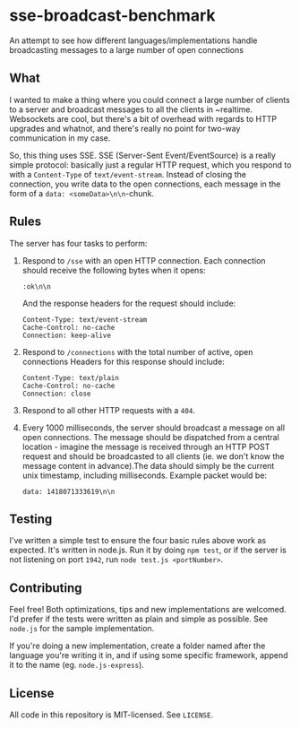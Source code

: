 # sse-broadcast-benchmark

An attempt to see how different languages/implementations handle broadcasting messages to a large number of open connections

## What

I wanted to make a thing where you could connect a large number of clients to a server and broadcast messages to all the clients in ~realtime. Websockets are cool, but there's a bit of overhead with regards to HTTP upgrades and whatnot, and there's really no point for two-way communication in my case.

So, this thing uses SSE. SSE (Server-Sent Event/EventSource) is a really simple protocol: basically just a regular HTTP request, which you respond to with a `Content-Type` of `text/event-stream`. Instead of closing the connection, you write data to the open connections, each message in the form of a `data: <someData>\n\n`-chunk.

## Rules

The server has four tasks to perform:

1. Respond to `/sse` with an open HTTP connection. Each connection should receive the following bytes when it opens:
    
    ```
    :ok\n\n
    ```

    And the response headers for the request should include:
    
    ```
    Content-Type: text/event-stream
    Cache-Control: no-cache
    Connection: keep-alive
    ```
    
2. Respond to `/connections` with the total number of active, open connections Headers for this response should include:
    
    ```
    Content-Type: text/plain
    Cache-Control: no-cache
    Connection: close
    ```

3. Respond to all other HTTP requests with a `404`.
4. Every 1000 milliseconds, the server should broadcast a message on all open connections. The message should be dispatched from a central location - imagine the message is received through an HTTP POST request and should be broadcasted to all clients (ie. we don't know the message content in advance).The data should simply be the current unix timestamp, including milliseconds. Example packet would be:
    
    ```
    data: 1418071333619\n\n
    ```

## Testing

I've written a simple test to ensure the four basic rules above work as expected. It's written in node.js. Run it by doing `npm test`, or if the server is not listening on port `1942`, run `node test.js <portNumber>`.

## Contributing

Feel free! Both optimizations, tips and new implementations are welcomed. I'd prefer if the tests were written as plain and simple as possible. See `node.js` for the sample implementation.

If you're doing a new implementation, create a folder named after the language you're writing it in, and if using some specific framework, append it to the name (eg. `node.js-express`).

## License

All code in this repository is MIT-licensed. See `LICENSE`.